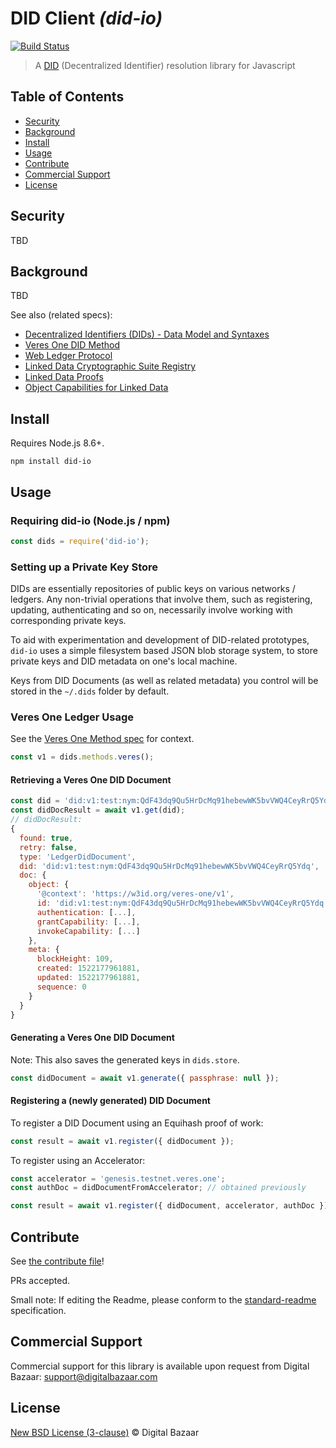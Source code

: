 # DID Client _(did-io)_

[![Build Status](https://travis-ci.org/digitalbazaar/did-io.png?branch=master)](https://travis-ci.org/digitalbazaar/did-io)

> A [DID](https://w3c-ccg.github.io/did-spec/) (Decentralized Identifier) resolution library for Javascript

## Table of Contents

- [Security](#security)
- [Background](#background)
- [Install](#install)
- [Usage](#usage)
- [Contribute](#contribute)
- [Commercial Support](#commercial-support)
- [License](#license)

## Security

TBD

## Background

TBD

See also (related specs):

* [Decentralized Identifiers (DIDs) - Data Model and Syntaxes](https://w3c-ccg.github.io/did-spec/)
* [Veres One DID Method](https://w3c-ccg.github.io/didm-veres-one/)
* [Web Ledger Protocol](https://w3c.github.io/web-ledger/)
* [Linked Data Cryptographic Suite Registry](https://w3c-ccg.github.io/ld-cryptosuite-registry/)
* [Linked Data Proofs](https://w3c-dvcg.github.io/ld-proofs/)
* [Object Capabilities for Linked Data](https://w3c-ccg.github.io/ocap-ld/)

## Install

Requires Node.js 8.6+.

```
npm install did-io
```

## Usage

### Requiring did-io (Node.js / npm)

```js
const dids = require('did-io');
```

### Setting up a Private Key Store

DIDs are essentially repositories of public keys on various networks / ledgers.
Any non-trivial operations that involve them, such as registering, updating,
authenticating and so on, necessarily involve working with corresponding private
keys.

To aid with experimentation and development of DID-related prototypes, `did-io`
uses a simple filesystem based JSON blob storage system, to store private keys
and DID metadata on one's local machine.

Keys from DID Documents (as well as related metadata) you control will be stored
in the `~/.dids` folder by default.

### Veres One Ledger Usage

See the [Veres One Method spec](https://w3c-ccg.github.io/didm-veres-one/) for
context.

```js
const v1 = dids.methods.veres();
```

#### Retrieving a Veres One DID Document

```js
const did = 'did:v1:test:nym:QdF43dq9Qu5HrDcMq91hebewWK5bvVWQ4CeyRrQ5Ydq';
const didDocResult = await v1.get(did);
// didDocResult:
{
  found: true,
  retry: false,
  type: 'LedgerDidDocument',
  did: 'did:v1:test:nym:QdF43dq9Qu5HrDcMq91hebewWK5bvVWQ4CeyRrQ5Ydq',
  doc: {
    object: {
      '@context': 'https://w3id.org/veres-one/v1',
      id: 'did:v1:test:nym:QdF43dq9Qu5HrDcMq91hebewWK5bvVWQ4CeyRrQ5Ydq',
      authentication: [...],
      grantCapability: [...],
      invokeCapability: [...]
    },
    meta: {
      blockHeight: 109,
      created: 1522177961881,
      updated: 1522177961881,
      sequence: 0
    }
  }
}
```

#### Generating a Veres One DID Document

Note: This also saves the generated keys in `dids.store`.

```js
const didDocument = await v1.generate({ passphrase: null });
```

#### Registering a (newly generated) DID Document

To register a DID Document using an Equihash proof of work:

```js
const result = await v1.register({ didDocument });
```

To register using an Accelerator:

```js
const accelerator = 'genesis.testnet.veres.one';
const authDoc = didDocumentFromAccelerator; // obtained previously

const result = await v1.register({ didDocument, accelerator, authDoc });
```

## Contribute

See [the contribute file](https://github.com/digitalbazaar/bedrock/blob/master/CONTRIBUTING.md)!

PRs accepted.

Small note: If editing the Readme, please conform to the
[standard-readme](https://github.com/RichardLitt/standard-readme) specification.

## Commercial Support

Commercial support for this library is available upon request from
Digital Bazaar: support@digitalbazaar.com

## License

[New BSD License (3-clause)](LICENSE) © Digital Bazaar
